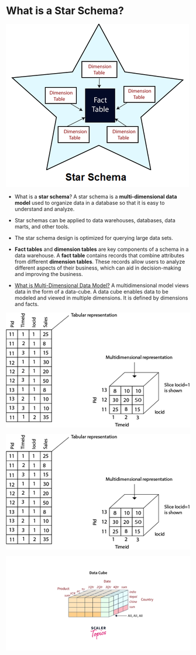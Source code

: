 # What is a Star Schema?

![](./what_is_star_schema.png)

* What is a **star schema**? A star schema is a 
  **multi-dimensional data model** used to organize 
  data in a database so that it is easy to understand 
  and analyze. 

* Star schemas can be applied to data warehouses, 
  databases, data marts, and other tools. 

* The star schema design is optimized for querying 
  large data sets.
  
* **Fact tables** and **dimension tables** are key 
  components of a schema in a data warehouse. A 
  **fact table** contains records that combine attributes 
  from different **dimension tables**. These records 
  allow users to analyze different aspects of their 
  business, which can aid in decision-making and 
  improving the business. 
  
* [What is Multi-Dimensional Data Model?](https://www.javatpoint.com/data-warehouse-what-is-multi-dimensional-data-model)
  A multidimensional model views data in the form of a data-cube. 
  A data cube enables data to be modeled and viewed in multiple 
  dimensions. It is defined by dimensions and facts.

![](./tabular_representation.png)
  
![](./multi-dimensional-data-model.png)

![](./data-cube.webp)
  
  

